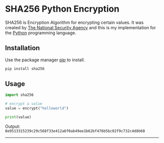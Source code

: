 # SHA256 Python Encryption

SHA256 is Encryption Algorithm for encrypting certain values. It was created by [The National Security Agency](https://en.wikipedia.org/wiki/SHA-2) and this is my implementation for the  [Python](https://www.python.org/) programming language.

## Installation

Use the package manager [pip](https://pip.pypa.io/en/stable/) to install.

```bash
pip install sha256
```

## Usage

```python
import sha256

# encrypt a value
value = encrypt("helloworld")

print(value)
```

Output: ``8e9513315239c29c568f33e412a6f0ab49ee1b62bf476b5bc02f9c732c4d8b60``

---
